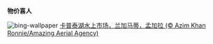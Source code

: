 
**物价喜人**

![bing-wallpaper](https://www.bing.com/th?id=OHR.KaptaiLake_ZH-CN9085738832_1920x1080.jpg)
[卡普泰湖水上市场，兰加马蒂，孟加拉 (© Azim Khan Ronnie/Amazing Aerial Agency)](https://www.bing.com/search?q=%E5%85%B0%E5%8A%A0%E9%A9%AC%E8%92%82+%E5%AD%9F%E5%8A%A0%E6%8B%89&amp;form=hpcapt&amp;mkt=zh-cn)
  